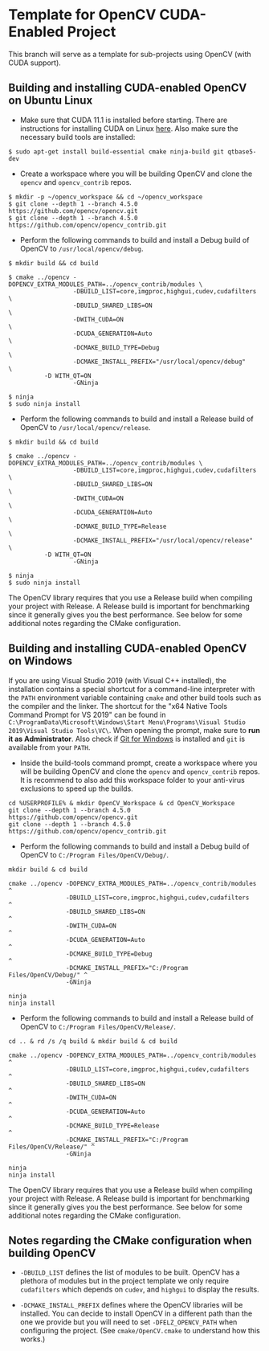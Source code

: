 # Template for OpenCV CUDA-Enabled Project

This branch will serve as a template for sub-projects using OpenCV (with CUDA support).

## Building and installing CUDA-enabled OpenCV on Ubuntu Linux

- Make sure that CUDA 11.1 is installed before starting. There are instructions for installing CUDA on Linux [here][2].
  Also make sure the necessary build tools are installed:

```
$ sudo apt-get install build-essential cmake ninja-build git qtbase5-dev
```

[2]: https://docs.nvidia.com/cuda/cuda-installation-guide-linux/index.html

- Create a workspace where you will be building OpenCV and clone the `opencv` and `opencv_contrib` repos.

```
$ mkdir -p ~/opencv_workspace && cd ~/opencv_workspace
$ git clone --depth 1 --branch 4.5.0 https://github.com/opencv/opencv.git
$ git clone --depth 1 --branch 4.5.0 https://github.com/opencv/opencv_contrib.git
```

- Perform the following commands to build and install a Debug build of OpenCV to `/usr/local/opencv/debug`.

```
$ mkdir build && cd build

$ cmake ../opencv -DOPENCV_EXTRA_MODULES_PATH=../opencv_contrib/modules \
                  -DBUILD_LIST=core,imgproc,highgui,cudev,cudafilters   \
                  -DBUILD_SHARED_LIBS=ON                                \
                  -DWITH_CUDA=ON                                        \
                  -DCUDA_GENERATION=Auto                                \
                  -DCMAKE_BUILD_TYPE=Debug                              \
                  -DCMAKE_INSTALL_PREFIX="/usr/local/opencv/debug"      \
		  -D WITH_QT=ON
                  -GNinja

$ ninja
$ sudo ninja install
```

- Perform the following commands to build and install a Release build of OpenCV to `/usr/local/opencv/release`.

```
$ mkdir build && cd build

$ cmake ../opencv -DOPENCV_EXTRA_MODULES_PATH=../opencv_contrib/modules \
                  -DBUILD_LIST=core,imgproc,highgui,cudev,cudafilters   \
                  -DBUILD_SHARED_LIBS=ON                                \
                  -DWITH_CUDA=ON                                        \
                  -DCUDA_GENERATION=Auto                                \
                  -DCMAKE_BUILD_TYPE=Release                            \
                  -DCMAKE_INSTALL_PREFIX="/usr/local/opencv/release"    \
		  -D WITH_QT=ON
                  -GNinja

$ ninja
$ sudo ninja install
```

The OpenCV library requires that you use a Release build when compiling your project with Release. A Release build is
important for benchmarking since it generally gives you the best performance. See below for some additional notes
regarding the CMake configuration.

## Building and installing CUDA-enabled OpenCV on Windows

If you are using Visual Studio 2019 (with Visual C++ installed), the installation contains a special shortcut for a
command-line interpreter with the `PATH` environment variable containing `cmake` and other build tools such as the
compiler and the linker. The shortcut for the "x64 Native Tools Command Prompt for VS 2019" can be found in
`C:\ProgramData\Microsoft\Windows\Start Menu\Programs\Visual Studio 2019\Visual Studio Tools\VC\`. When opening the
prompt, make sure to **run it as Administrator**. Also check if [Git for Windows][2] is installed and `git` is available
from your `PATH`.

[2]: https://gitforwindows.org/

- Inside the build-tools command prompt, create a workspace where you will be building OpenCV and clone the `opencv` and
  `opencv_contrib` repos. It is recommend to also add this workspace folder to your anti-virus exclusions to speed up
  the builds.

```
cd %USERPROFILE% & mkdir OpenCV_Workspace & cd OpenCV_Workspace
git clone --depth 1 --branch 4.5.0 https://github.com/opencv/opencv.git
git clone --depth 1 --branch 4.5.0 https://github.com/opencv/opencv_contrib.git
```

- Perform the following commands to build and install a Debug build of OpenCV to `C:/Program Files/OpenCV/Debug/`.

```
mkdir build & cd build

cmake ../opencv -DOPENCV_EXTRA_MODULES_PATH=../opencv_contrib/modules   ^
                -DBUILD_LIST=core,imgproc,highgui,cudev,cudafilters     ^
                -DBUILD_SHARED_LIBS=ON                                  ^
                -DWITH_CUDA=ON                                          ^
                -DCUDA_GENERATION=Auto                                  ^
                -DCMAKE_BUILD_TYPE=Debug                                ^
                -DCMAKE_INSTALL_PREFIX="C:/Program Files/OpenCV/Debug/" ^
                -GNinja

ninja
ninja install
```

- Perform the following commands to build and install a Release build of OpenCV to `C:/Program Files/OpenCV/Release/`.

```
cd .. & rd /s /q build & mkdir build & cd build

cmake ../opencv -DOPENCV_EXTRA_MODULES_PATH=../opencv_contrib/modules     ^
                -DBUILD_LIST=core,imgproc,highgui,cudev,cudafilters       ^
                -DBUILD_SHARED_LIBS=ON                                    ^
                -DWITH_CUDA=ON                                            ^
                -DCUDA_GENERATION=Auto                                    ^
                -DCMAKE_BUILD_TYPE=Release                                ^
                -DCMAKE_INSTALL_PREFIX="C:/Program Files/OpenCV/Release/" ^
                -GNinja

ninja
ninja install
```

The OpenCV library requires that you use a Release build when compiling your project with Release. A Release build is
important for benchmarking since it generally gives you the best performance. See below for some additional notes
regarding the CMake configuration.

## Notes regarding the CMake configuration when building OpenCV

 - `-DBUILD_LIST` defines the list of modules to be built. OpenCV has a plethora of modules but in the project template
   we only require `cudafilters` which depends on `cudev`, and `highgui` to display the results.

 - `-DCMAKE_INSTALL_PREFIX` defines where the OpenCV libraries will be installed. You can decide to install OpenCV in a
   different path than the one we provide but you will need to set `-DFELZ_OPENCV_PATH` when configuring the project.
   (See `cmake/OpenCV.cmake` to understand how this works.)
